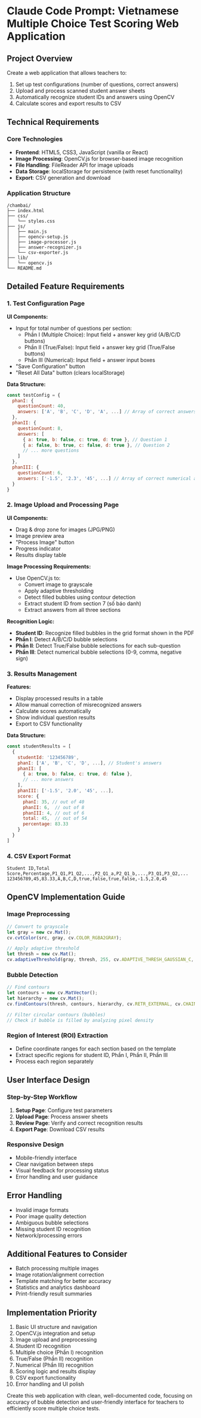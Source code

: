 # Claude Code Prompt: Vietnamese Multiple Choice Test Scoring Web Application

## Project Overview
Create a web application that allows teachers to:
1. Set up test configurations (number of questions, correct answers)
2. Upload and process scanned student answer sheets
3. Automatically recognize student IDs and answers using OpenCV
4. Calculate scores and export results to CSV

## Technical Requirements

### Core Technologies
- **Frontend**: HTML5, CSS3, JavaScript (vanilla or React)
- **Image Processing**: OpenCV.js for browser-based image recognition
- **File Handling**: FileReader API for image uploads
- **Data Storage**: localStorage for persistence (with reset functionality)
- **Export**: CSV generation and download

### Application Structure
```
/chambai/
├── index.html
├── css/
│   └── styles.css
├── js/
│   ├── main.js
│   ├── opencv-setup.js
│   ├── image-processor.js
│   ├── answer-recognizer.js
│   └── csv-exporter.js
├── lib/
│   └── opencv.js
└── README.md
```

## Detailed Feature Requirements

### 1. Test Configuration Page
**UI Components:**
- Input for total number of questions per section:
  - Phần I (Multiple Choice): Input field + answer key grid (A/B/C/D buttons)
  - Phần II (True/False): Input field + answer key grid (True/False buttons)
  - Phần III (Numerical): Input field + answer input boxes
- "Save Configuration" button
- "Reset All Data" button (clears localStorage)

**Data Structure:**
```javascript
const testConfig = {
  phanI: {
    questionCount: 40,
    answers: ['A', 'B', 'C', 'D', 'A', ...] // Array of correct answers
  },
  phanII: {
    questionCount: 8,
    answers: [
      { a: true, b: false, c: true, d: true }, // Question 1
      { a: false, b: true, c: false, d: true }, // Question 2
      // ... more questions
    ]
  },
  phanIII: {
    questionCount: 6,
    answers: ['-1.5', '2.3', '45', ...] // Array of correct numerical answers
  }
}
```

### 2. Image Upload and Processing Page
**UI Components:**
- Drag & drop zone for images (JPG/PNG)
- Image preview area
- "Process Image" button
- Progress indicator
- Results display table

**Image Processing Requirements:**
- Use OpenCV.js to:
  - Convert image to grayscale
  - Apply adaptive thresholding
  - Detect filled bubbles using contour detection
  - Extract student ID from section 7 (số báo danh)
  - Extract answers from all three sections

**Recognition Logic:**
- **Student ID**: Recognize filled bubbles in the grid format shown in the PDF
- **Phần I**: Detect A/B/C/D bubble selections
- **Phần II**: Detect True/False bubble selections for each sub-question
- **Phần III**: Detect numerical bubble selections (0-9, comma, negative sign)

### 3. Results Management
**Features:**
- Display processed results in a table
- Allow manual correction of misrecognized answers
- Calculate scores automatically
- Show individual question results
- Export to CSV functionality

**Data Structure:**
```javascript
const studentResults = [
  {
    studentId: '123456789',
    phanI: ['A', 'B', 'C', 'D', ...], // Student's answers
    phanII: [
      { a: true, b: false, c: true, d: false },
      // ... more answers
    ],
    phanIII: ['-1.5', '2.0', '45', ...],
    score: {
      phanI: 35, // out of 40
      phanII: 6,  // out of 8
      phanIII: 4, // out of 6
      total: 45,  // out of 54
      percentage: 83.33
    }
  }
]
```

### 4. CSV Export Format
```csv
Student ID,Total Score,Percentage,P1_Q1,P1_Q2,...,P2_Q1_a,P2_Q1_b,...,P3_Q1,P3_Q2,...
123456789,45,83.33,A,B,C,D,true,false,true,false,-1.5,2.0,45
```

## OpenCV Implementation Guide

### Image Preprocessing
```javascript
// Convert to grayscale
let gray = new cv.Mat();
cv.cvtColor(src, gray, cv.COLOR_RGBA2GRAY);

// Apply adaptive threshold
let thresh = new cv.Mat();
cv.adaptiveThreshold(gray, thresh, 255, cv.ADAPTIVE_THRESH_GAUSSIAN_C, cv.THRESH_BINARY, 11, 2);
```

### Bubble Detection
```javascript
// Find contours
let contours = new cv.MatVector();
let hierarchy = new cv.Mat();
cv.findContours(thresh, contours, hierarchy, cv.RETR_EXTERNAL, cv.CHAIN_APPROX_SIMPLE);

// Filter circular contours (bubbles)
// Check if bubble is filled by analyzing pixel density
```

### Region of Interest (ROI) Extraction
- Define coordinate ranges for each section based on the template
- Extract specific regions for student ID, Phần I, Phần II, Phần III
- Process each region separately

## User Interface Design

### Step-by-Step Workflow
1. **Setup Page**: Configure test parameters
2. **Upload Page**: Process answer sheets
3. **Review Page**: Verify and correct recognition results
4. **Export Page**: Download CSV results

### Responsive Design
- Mobile-friendly interface
- Clear navigation between steps
- Visual feedback for processing status
- Error handling and user guidance

## Error Handling
- Invalid image formats
- Poor image quality detection
- Ambiguous bubble selections
- Missing student ID recognition
- Network/processing errors

## Additional Features to Consider
- Batch processing multiple images
- Image rotation/alignment correction
- Template matching for better accuracy
- Statistics and analytics dashboard
- Print-friendly result summaries

## Implementation Priority
1. Basic UI structure and navigation
2. OpenCV.js integration and setup
3. Image upload and preprocessing
4. Student ID recognition
5. Multiple choice (Phần I) recognition
6. True/False (Phần II) recognition
7. Numerical (Phần III) recognition
8. Scoring logic and results display
9. CSV export functionality
10. Error handling and UI polish

Create this web application with clean, well-documented code, focusing on accuracy of bubble detection and user-friendly interface for teachers to efficiently score multiple choice tests.
